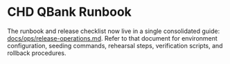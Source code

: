 # CHD QBank Runbook

The runbook and release checklist now live in a single consolidated guide: [docs/ops/release-operations.md](./docs/ops/release-operations.md). Refer to that document for environment configuration, seeding commands, rehearsal steps, verification scripts, and rollback procedures.
